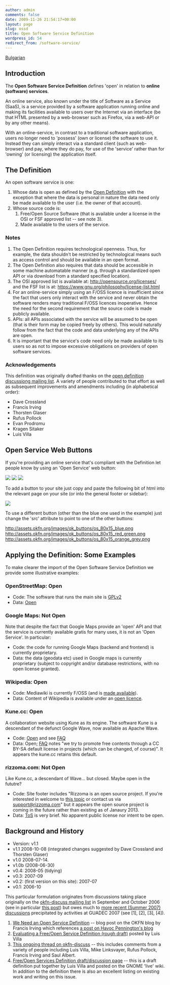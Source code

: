 ```yaml
---
author: admin
comments: false
date: 2009-11-26 21:54:17+00:00
layout: page
slug: ossd
title: Open Software Service Definition
wordpress_id: 54
redirect_from: /software-service/
---
```


[Bulgarian](/ossd/bg/)

## Introduction

The **Open Software Service Definition** defines 'open' in relation to **online (software) services**.

An online service, also known under the title of Software as a Service (SaaS), is a service provided by a software application running online and making its facilities available to users over the Internet via an interface (be that HTML presented by a web-browser such as Firefox, via a web-API or by any other means).

With an online-service, in contrast to a traditional software application, users no longer need to 'possess' (own or license) the software to use it. Instead they can simply interact via a standard client (such as web-browser) and pay, where they do pay, for use of the 'service' rather than for 'owning' (or licensing) the application itself.

## The Definition

An open software service is one:

1. Whose data is open as defined by the [Open Definition](/od/{{site.od_current_version}}/en/) with the exception that where the data is personal in nature the data need only be made available to the user (i.e. the owner of that account).
2. Whose source code is:
    1. Free/Open Source Software (that is available under a license in the OSI or FSF approved list -- see note 3).
    2. Made available to the users of the service.

### Notes

1. The Open Definition requires technological openness. Thus, for example, the data shouldn't be restricted by technological means such as access control and should be available in an open format.
2. The Open Definition also requires that data should be accessible in some machine automatable manner (e.g. through a standardized open API or via download from a standard specified location).
3. The OSI approved list is available at:  <http://opensource.org/licenses/> and the FSF list is at: <https://www.gnu.org/philosophy/license-list.html>
4. For an online-service simply using an F/OSS licence is insufficient since the fact that users only interact with the service and never obtain the software renders many traditional F/OSS licences inoperative. Hence the need for the second requirement that the source code is made publicly available.
5. APIs: all APIs associated with the service will be assumed to be open (that is their form may be copied freely by others). This would naturally follow from the fact that the code and data underlying any of the APIs are open.
6. It is important that the service's code need only be made available to its users so as not to impose excessive obligations on providers of open software services.

### Acknowledgements

This definition was originally drafted thanks on the [open definition discussiong mailing list](http://lists.okfn.org/mailman/listinfo/od-discuss). A variety of people contributed to that effort as well as subsequent improvements and amendments including (in alphabetical order):

* Dave Crossland
* Francis Irving
* Thorsten Glaser
* Rufus Pollock
* Evan Prodromu
* Kragen Sitaker
* Luis Villa

## Open Service Web Buttons

If you're providing an online service that's compliant with the Definition let people know by using an 'Open Service' web button:


![](http://m.okfn.org/images/ok_buttons/os_80x15_blue.png)
![](http://m.okfn.org/images/ok_buttons/os_80x15_red_green.png)
![](http://m.okfn.org/images/ok_buttons/os_80x15_orange_grey.png)


To add a button to your site just copy and paste the following bit of html into the relevant page on your site (or into the general footer or sidebar):


[
![](http://assets.okfn.org/images/ok_buttons/os_80x15_blue.png)](http://opendefinition.org/ossd/)


To use a different button (other than the blue one used in the example) just change the 'src' attribute to point to one of the other buttons:




http://assets.okfn.org/images/ok_buttons/os_80x15_blue.png
http://assets.okfn.org/images/ok_buttons/os_80x15_red_green.png
http://assets.okfn.org/images/ok_buttons/os_80x15_orange_grey.png



## Applying the Definition: Some Examples

To make clearer the import of the Open Software Service Definition we provide some illustrative examples:

### OpenStreetMap: Open

* Code: The software that runs the main site is [GPLv2](https://wiki.openstreetmap.org/wiki/Legal_FAQ#1b._What_is_the_license_for_the_software.3F)
* Data: [Open](http://www.openstreetmap.org/copyright)

### Google Maps: Not Open

Note that despite the fact that Google Maps provide an 'open' API and that the service is currently available gratis for many uses, it is not an 'Open Service'. In particular:

* Code: the code for running Google Maps (backend and frontend) is currently proprietary.
* Data: the data (geodata etc) used in Google maps is currently proprietary (subject to copyright and/or database restrictions, with no open license granted).

### Wikipedia: Open

* Code: Mediawiki is currently F/OSS (and is [made available](https://www.mediawiki.org/wiki/MediaWiki)).
* Data: Content of Wikipedia is available under an [open licence](https://wikimediafoundation.org/wiki/Resolution:Licensing_policy).

### Kune.cc: Open

A collaboration website using Kune as its engine.  The software Kune is a descendant of the defunct Google Wave, now available as Apache Wave.

* Code: [Open](https://gitorious.org/kune) and see [FAQ](http://kune.ourproject.org/faq-for-gnu/)
* Data: Open; [FAQ](http://kune.ourproject.org/faq/#is-kune-100-freelibre-software-was-kune-built-using-any-proprietary-framework-or-library) notes "we try to promote free contents through a CC BY-SA default license in projects (which can be changed, of course)". It appears the kune.cc retains this default.

### rizzoma.com: Not Open

Like Kune.cc, a descendant of Wave... but closed. Maybe open in the fututre?

* Code: Site footer includes "Rizzoma is an open source project. If you're interested in
welcome to [this topic](http://rizzoma.com/topic/a5a8bfa0ced5ab2611cf5e365673a558/?view=topic_opensource) or contact us via support@rizzoma.com" but it appears the open source project is coming in the future rather than existing as of Janaury 2013.
* Data: [ToS](http://rizzoma.com/about-terms.html) is very brief. No apparent public license nor intent to be open.


## Background and History

* Version: v1.1
* v1.1 2008-10-08 (integrated changes suggested by Dave Crossland and Thorsten Glaser)
* v1.0 2008-07-14.
* v1.0b (2008-06-30)
* v0.4: 2008-05 (tidying)
* v0.3: 2007-09
* v0.2: (first version on this site): 2007-07
* v0.1: 2006-10

This particular formulation originates from discussions taking place originally on the [okfn-discuss mailing list](http://lists.okfn.org/mailman/listinfo/okfn-discuss) in September and October 2006 (see in particular [this post](http://lists.okfn.org/pipermail/okfn-discuss/2006-October/000177.html)) but owes much to [more recent (Summer 2007) discussions](http://lists.okfn.org/pipermail/okfn-discuss/2007-July/000475.html) precipitated by activities at GUADEC 2007 (see [1], [2], [3], [4]).

1. [We Need an Open Service Definition](http://blog.okfn.org/2007/07/18/we-need-an-open-service-definition/) -- blog post on the OKFN blog by Francis Irving which references [a post on Havoc Pennington's blog](http://log.ometer.com/2007-07.html#18)
2. [Evaluating a Free/Open Service Definition (rough draft)](http://tieguy.org/blog/2007/07/22/evaluating-a-freeopen-service-definition-rough-draft/) posted by Luis Villa
3. [This ongoing thread on okfn-discuss](http://lists.okfn.org/pipermail/okfn-discuss/2007-July/000475.html) -- this includes comments from a variety of people including Luis Villa, Mike Linksvayer, Rufus Pollock, Francis Irving and Saul Albert.
4. [Free/Open Services Definition draft/discussion page](http://live.gnome.org/FreeOpenServicesDefinition) -- this is a draft definition put together by Luis Villa and posted on the GNOME 'live' wiki. In addition to the definition there is also an excellent listing on existing work and writing on this issue.
